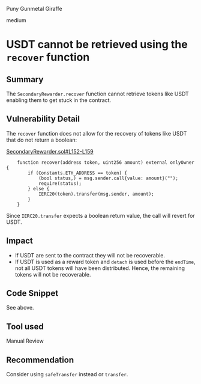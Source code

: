 Puny Gunmetal Giraffe

medium

# USDT cannot be retrieved using the `recover` function

## Summary
The `SecondaryRewarder.recover` function cannot retrieve tokens like USDT enabling them to get stuck in the contract.

## Vulnerability Detail
The `recover` function does not allow for the recovery of tokens like USDT that do not return a boolean:

[SecondaryRewarder.sol#L152-L159](https://github.com/sherlock-audit/2023-12-notional-update-5/blob/main/contracts-v3/contracts/external/adapters/SecondaryRewarder.sol#L152-L159)
```solidity
    function recover(address token, uint256 amount) external onlyOwner {
        if (Constants.ETH_ADDRESS == token) {
            (bool status,) = msg.sender.call{value: amount}("");
            require(status);
        } else {
            IERC20(token).transfer(msg.sender, amount);
        }
    }
```

Since `IERC20.transfer` expects a boolean return value, the call will revert for USDT.

## Impact
- If USDT are sent to the contract they will not be recoverable.
- If USDT is used as a reward token and `detach` is used before the `endTime`, not all USDT tokens will have been distributed. Hence, the remaining tokens will not be recoverable.


## Code Snippet
See above.

## Tool used

Manual Review

## Recommendation
Consider using `safeTransfer` instead or `transfer`.